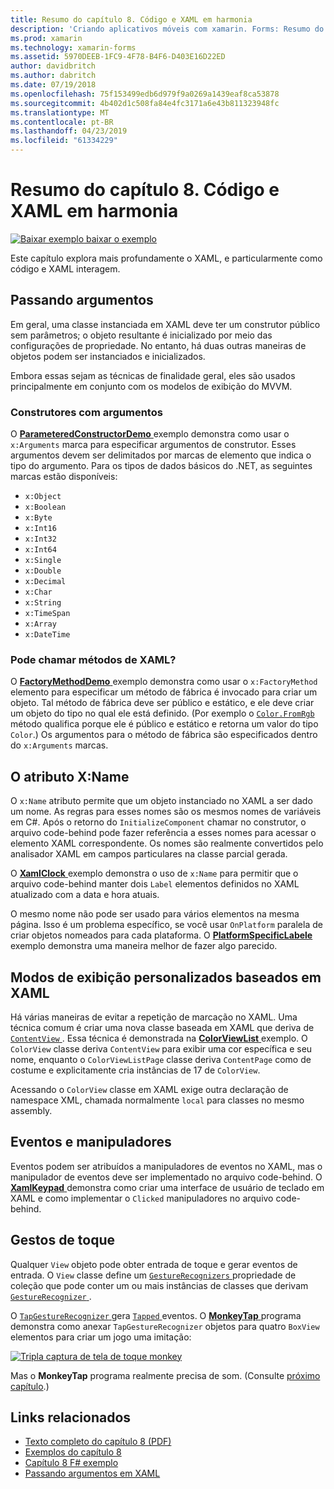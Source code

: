 ```yaml
---
title: Resumo do capítulo 8. Código e XAML em harmonia
description: 'Criando aplicativos móveis com xamarin. Forms: Resumo do capítulo 8. Código e XAML em harmonia'
ms.prod: xamarin
ms.technology: xamarin-forms
ms.assetid: 5970DEEB-1FC9-4F78-B4F6-D403E16D22ED
author: davidbritch
ms.author: dabritch
ms.date: 07/19/2018
ms.openlocfilehash: 75f153499edb6d979f9a0269a1439eaf8ca53878
ms.sourcegitcommit: 4b402d1c508fa84e4fc3171a6e43b811323948fc
ms.translationtype: MT
ms.contentlocale: pt-BR
ms.lasthandoff: 04/23/2019
ms.locfileid: "61334229"
---
```

# <a name="summary-of-chapter-8-code-and-xaml-in-harmony"></a>Resumo do capítulo 8. Código e XAML em harmonia

[![Baixar exemplo](~/media/shared/download.png) baixar o exemplo](https://github.com/xamarin/xamarin-forms-book-samples/tree/master/Chapter08)

Este capítulo explora mais profundamente o XAML, e particularmente como código e XAML interagem.

## <a name="passing-arguments"></a>Passando argumentos

Em geral, uma classe instanciada em XAML deve ter um construtor público sem parâmetros; o objeto resultante é inicializado por meio das configurações de propriedade. No entanto, há duas outras maneiras de objetos podem ser instanciados e inicializados.

Embora essas sejam as técnicas de finalidade geral, eles são usados principalmente em conjunto com os modelos de exibição do MVVM.

### <a name="constructors-with-arguments"></a>Construtores com argumentos

O [ **ParameteredConstructorDemo** ](https://github.com/xamarin/xamarin-forms-book-samples/tree/master/Chapter08/ParameteredConstructorDemo) exemplo demonstra como usar o `x:Arguments` marca para especificar argumentos de construtor. Esses argumentos devem ser delimitados por marcas de elemento que indica o tipo do argumento. Para os tipos de dados básicos do .NET, as seguintes marcas estão disponíveis:

- `x:Object`
- `x:Boolean`
- `x:Byte`
- `x:Int16`
- `x:Int32`
- `x:Int64`
- `x:Single`
- `x:Double`
- `x:Decimal`
- `x:Char`
- `x:String`
- `x:TimeSpan`
- `x:Array`
- `x:DateTime`

### <a name="can-i-call-methods-from-xaml"></a>Pode chamar métodos de XAML?

O [ **FactoryMethodDemo** ](https://github.com/xamarin/xamarin-forms-book-samples/tree/master/Chapter08/FactoryMethodDemo) exemplo demonstra como usar o `x:FactoryMethod` elemento para especificar um método de fábrica é invocado para criar um objeto. Tal método de fábrica deve ser público e estático, e ele deve criar um objeto do tipo no qual ele está definido. (Por exemplo o [ `Color.FromRgb` ](xref:Xamarin.Forms.Color.FromRgb(System.Double,System.Double,System.Double)) método qualifica porque ele é público e estático e retorna um valor do tipo `Color`.) Os argumentos para o método de fábrica são especificados dentro do `x:Arguments` marcas.

## <a name="the-xname-attribute"></a>O atributo X:Name

O `x:Name` atributo permite que um objeto instanciado no XAML a ser dado um nome. As regras para esses nomes são os mesmos nomes de variáveis em C#. Após o retorno do `InitializeComponent` chamar no construtor, o arquivo code-behind pode fazer referência a esses nomes para acessar o elemento XAML correspondente. Os nomes são realmente convertidos pelo analisador XAML em campos particulares na classe parcial gerada.

O [ **XamlClock** ](https://github.com/xamarin/xamarin-forms-book-samples/tree/master/Chapter08/XamlClock) exemplo demonstra o uso de `x:Name` para permitir que o arquivo code-behind manter dois `Label` elementos definidos no XAML atualizado com a data e hora atuais.

O mesmo nome não pode ser usado para vários elementos na mesma página. Isso é um problema específico, se você usar `OnPlatform` paralela de criar objetos nomeados para cada plataforma. O [ **PlatformSpecificLabele** ](https://github.com/xamarin/xamarin-forms-book-samples/tree/master/Chapter08/PlatformSpecificLabels) exemplo demonstra uma maneira melhor de fazer algo parecido.

## <a name="custom-xaml-based-views"></a>Modos de exibição personalizados baseados em XAML

Há várias maneiras de evitar a repetição de marcação no XAML. Uma técnica comum é criar uma nova classe baseada em XAML que deriva de [ `ContentView` ](xref:Xamarin.Forms.ContentView). Essa técnica é demonstrada na [ **ColorViewList** ](https://github.com/xamarin/xamarin-forms-book-samples/tree/master/Chapter08/ColorViewList) exemplo. O `ColorView` classe deriva `ContentView` para exibir uma cor específica e seu nome, enquanto o `ColorViewListPage` classe deriva `ContentPage` como de costume e explicitamente cria instâncias de 17 de `ColorView`.

Acessando o `ColorView` classe em XAML exige outra declaração de namespace XML, chamada normalmente `local` para classes no mesmo assembly.

## <a name="events-and-handlers"></a>Eventos e manipuladores

Eventos podem ser atribuídos a manipuladores de eventos no XAML, mas o manipulador de eventos deve ser implementado no arquivo code-behind. O [ **XamlKeypad** ](https://github.com/xamarin/xamarin-forms-book-samples/tree/master/Chapter08/XamlKeypad) demonstra como criar uma interface de usuário de teclado em XAML e como implementar o `Clicked` manipuladores no arquivo code-behind.

## <a name="tap-gestures"></a>Gestos de toque

Qualquer `View` objeto pode obter entrada de toque e gerar eventos de entrada. O `View` classe define um [ `GestureRecognizers` ](xref:Xamarin.Forms.View.GestureRecognizers) propriedade de coleção que pode conter um ou mais instâncias de classes que derivam [ `GestureRecognizer` ](xref:Xamarin.Forms.GestureRecognizer).

O [ `TapGestureRecognizer` ](xref:Xamarin.Forms.TapGestureRecognizer) gera [ `Tapped` ](xref:Xamarin.Forms.TapGestureRecognizer.Tapped) eventos. O [ **MonkeyTap** ](https://github.com/xamarin/xamarin-forms-book-samples/tree/master/Chapter08/MonkeyTap) programa demonstra como anexar `TapGestureRecognizer` objetos para quatro `BoxView` elementos para criar um jogo uma imitação:

[![Tripla captura de tela de toque monkey](images/ch08fg07-small.png "imitação jogo")](images/ch08fg07-large.png#lightbox "jogo de imitação")

Mas o **MonkeyTap** programa realmente precisa de som. (Consulte [próximo capítulo](chapter09.md).)

## <a name="related-links"></a>Links relacionados

- [Texto completo do capítulo 8 (PDF)](https://download.xamarin.com/developer/xamarin-forms-book/XamarinFormsBook-Ch08-Apr2016.pdf)
- [Exemplos do capítulo 8](https://github.com/xamarin/xamarin-forms-book-samples/tree/master/Chapter08)
- [Capítulo 8 F# exemplo](https://github.com/xamarin/xamarin-forms-book-samples/tree/master/Chapter08/FS/XamlKeypad)
- [Passando argumentos em XAML](~/xamarin-forms/xaml/passing-arguments.md)
